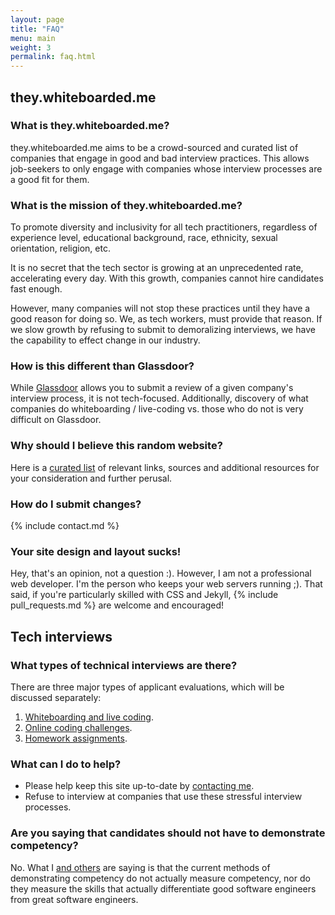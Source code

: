 ```yaml
---
layout: page
title: "FAQ"
menu: main
weight: 3
permalink: faq.html
---
```


## they.whiteboarded.me
### What is they.whiteboarded.me?
they.whiteboarded.me aims to be a crowd-sourced and curated list of companies
that engage in good and bad interview practices. This allows job-seekers to
only engage with companies whose interview processes are a good fit for them.

### What is the mission of they.whiteboarded.me?
To promote diversity and inclusivity for all tech practitioners, regardless
of experience level, educational background, race, ethnicity, sexual
orientation, religion, etc.

It is no secret that the tech sector is growing at an unprecedented rate,
accelerating every day. With this growth, companies cannot hire candidates fast
enough.

However, many companies will not stop these practices until they have a good
reason for doing so. We, as tech workers, must provide that reason. If
we slow growth by refusing to submit to demoralizing interviews, we have the
capability to effect change in our industry.

### How is this different than Glassdoor?
While [Glassdoor](http://www.glassdoor.com) allows you to submit a review of
a given company's interview process, it is not tech-focused. Additionally,
discovery of what companies do whiteboarding / live-coding vs. those who do not
is very difficult on Glassdoor.

### Why should I believe this random website?
Here is a [curated list](/additional-resources.html) of relevant links, sources
and additional resources for your consideration and further perusal.

### How do I submit changes?
{% include contact.md %}

### Your site design and layout sucks!
Hey, that's an opinion, not a question :). However, I am not a professional web
developer. I'm the person who keeps your web servers running ;). That said, if
you're particularly skilled with CSS and Jekyll, {% include pull_requests.md
%} are welcome and encouraged!

## Tech interviews

### What types of technical interviews are there?
There are three major types of applicant evaluations, which will be discussed
separately:

1. [Whiteboarding and live
   coding](/interview_types/whiteboarding_and_live_coding.html).
2. [Online coding challenges](/interview_types/online_coding_challenges.html).
3. [Homework assignments](/interview_types/homework.html).

### What can I do to help?
- Please help keep this site up-to-date by [contacting me](/contact.html).
- Refuse to interview at companies that use these stressful interview processes.

### Are you saying that candidates should not have to demonstrate competency?
No. What I [and others](/additional-resources.html) are saying is that the
current methods of demonstrating competency do not actually measure competency,
nor do they measure the skills that actually differentiate good software
engineers from great software engineers.
